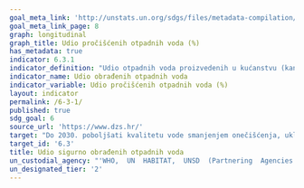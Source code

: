 ```yaml
---
goal_meta_link: 'http://unstats.un.org/sdgs/files/metadata-compilation/Metadata-Goal-6.pdf'
goal_meta_link_page: 8
graph: longitudinal
graph_title: Udio pročišćenih otpadnih voda (%)
has_metadata: true
indicator: 6.3.1
indicator_definition: "Udio otpadnih voda proizvedenih u kućanstvu (kanalizacija i mulj), kao i gospodarskih djelatnosti (temeljenih na ISIC kategorijama) sigurno tretiranih odnosu na ukupnu otpadnu vodu koja nastaje u kućanstvima i gospodarskim djelatnostima. Iako definicija konceptualno uključuje otpadnu vodu generiranu iz svih gospodarskih djelatnosti, praćenje će se usredotočiti na otpadne vode nastale iz opasnih industrija (kako je određeno odgovarajućim kategorijama ISIC-a)."
indicator_name: Udio obrađenih otpadnih voda
indicator_variable: Udio pročišćenih otpadnih voda (%)
layout: indicator
permalink: /6-3-1/
published: true  
sdg_goal: 6
source_url: 'https://www.dzs.hr/'
target: "Do 2030. poboljšati kvalitetu vode smanjenjem onečišćenja, uklanjanjem otpada i smanjivanjem otpuštanja opasnih kemikalija i materijala, prepolovljavanjem udjela netretirane otpadne vode i značajno povećavati recikliranje i sigurnu ponovnu upotrebu na globalnoj razini."
target_id: '6.3'
title: Udio sigurno obrađenih otpadnih voda
un_custodial_agency: "'WHO,  UN  HABITAT,  UNSD  (Partnering  Agencies:  UNEP,  OECD,  Eurostat)'"
un_designated_tier: '2'
---
```

